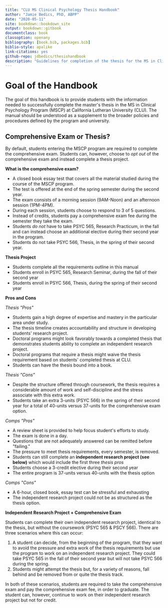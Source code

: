 ```yaml
--- 
title: "CLU MS Clinical Psychology Thesis Handbook"
author: "Jamie Bedics, PhD, ABPP"
date: "2020-05-11"
site: bookdown::bookdown_site
output: bookdown::gitbook
documentclass: book
classoption: openany
bibliography: [book.bib, packages.bib]
biblio-style: apalike
link-citations: yes
github-repo: jdbedics/thesishandbook
description: "Guidelines for completion of the thesis for the MS in Clinical Psychology Program at CLU."
---
```


# Goal of the Handbook

The goal of this handbook is to provide students with the information needed to successfully complete the master's thesis in the MS in Clinical Psychology Program (MSCP) at California Lutheran University (CLU).  The manual should be understood as a supplement to the broader policies and procedures defined by the program and university. 


## Comprehensive Exam or Thesis?

By default, students entering the MSCP program are required to complete the comprehensive exam.  Students can, however, choose to _opt out_ of the comprehensive exam and instead complete a thesis project.

**What is the comprehensive exam?**

  * A closed book essay test that covers all the material studied during the course 
      of the MSCP program.  
  * The test is offered at the end of the spring semester during the second year. 
  * The exam consists of a morning session (9AM-Noon) and an afternoon session (1PM-4PM).
  * During each session, students choose to respond to 3 of 5 questions.
  * Instead of credits, students pay a comprehensive exam fee during the semester they 
      take the exam.
  * Students *do not* have to take PSYC 565, Research Practicum, in the fall and can instead choose an 
      additional elective during their second year in the program.
  * Students do not take PSYC 566, Thesis, in the spring of their second year. 


**Thesis Project**

  * Students complete all the requirements outline in this manual
  * Students enroll in PSYC 565, Research Seminar, during the fall of their second year
  * Students enroll in PSYC 566, Thesis, during the spring of their second year

**Pros and Cons**

*Thesis "Pros"*
  
  * Students gain a high degree of expertise and mastery in the particular area under study.
  * The thesis timeline creates accountability and structure in developing students' research project.
  * Doctoral programs might look favorably towards a completed thesis that demonstrates students ability to complete an independent research project.
  * Doctoral programs that require a thesis might waive the thesis requirement based on students' completed thesis at CLU.
  * Students can have the thesis bound into a book.

*Thesis "Cons"*
  
  * Despite the structure offered through coursework, the thesis requires a considerable amount of work and self-discipline and the stress associate with this extra work.
  * Students take an extra 3-units (PSYC 566) in the spring of their second year for a total of 40-units versus 37-units for the comprehensive exam option. 
  
*Comps "Pros"*
  
  * A review sheet is provided to help focus student's efforts to study.
  * The exam is done in a day.
  * Questions that are not adequately answered can be remitted before "failing."
  * The pressure to meet thesis requirements, every semester, is removed.
  * Students can still complete an **independent research project (see below)** which would include the first three *thesis pros*
  * Students choose a 3-credit elective during their second year
  * The entire program is 37-units versus 40-units with the thesis option
  
*Comps "Cons"*
 
  * A 6-hour, closed book, essay test can be stressful and exhausting
  * The independent research project could not be as structured as the thesis option.
  

**Independent Research Project + Comprehensive Exam** 

Students can complete their own independent research project, identical to the thesis, but without the coursework (PSYC 565 & PSCY 566).  There are three scenarios where this can occur:

  1. A student can decide, from the beginning of the program, that they want to avoid the pressure and extra work of the thesis requirements but use the program to work on an independent research project.  They could take PSYC 565 in the fall of their second year but will not take PSYC 566 during the spring.
  2. Students might attempt the thesis but, for a variety of reasons, fall behind and be removed from or quite the thesis track.
    
In both of these scenarios, students are required to take the comprehensive exam and pay the comprehensive exam fee, in order to graduate.  The student can, however, continue to work on their independent research project but not for credit.

